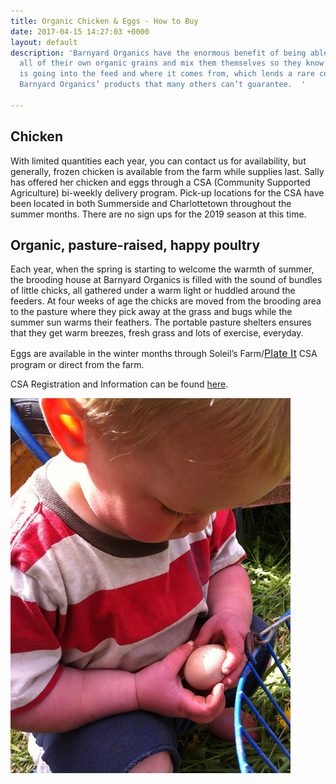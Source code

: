 ```yaml
---
title: Organic Chicken & Eggs - How to Buy
date: 2017-04-15 14:27:03 +0000
layout: default
description: 'Barnyard Organics have the enormous benefit of being able to produce
  all of their own organic grains and mix them themselves so they know exactly what
  is going into the feed and where it comes from, which lends a rare confidence to
  Barnyard Organics’ products that many others can’t guarantee.  '

---
```

## Chicken

With limited quantities each year, you can contact us for availability, but generally, frozen chicken is available from the farm while supplies last.  Sally has offered her chicken and eggs through a CSA (Community Supported Agriculture) bi-weekly delivery program.  Pick-up locations for the CSA have been located in both Summerside and Charlottetown throughout the summer months.  There are no sign ups for the 2019 season at this time. 

## Organic, pasture-raised, happy poultry

Each year, when the spring is starting to welcome the warmth of summer, the brooding house at Barnyard Organics is filled with the sound of bundles of little chicks, all gathered under a warm light or huddled around the feeders.  At four weeks of age the chicks are moved from the brooding area to the pasture where they pick away at the grass and bugs while the summer sun warms their feathers.  The portable pasture shelters ensures that they get warm breezes, fresh grass and lots of exercise, everyday.

Eggs are available in the winter months through Soleil’s Farm/<a href="http://www.justplateit.com/" style="font-size: 1rem;">Plate It</a> CSA program or direct from the farm.

CSA Registration and Information can be found [here](https://goo.gl/forms/kqSpuXVzbWDlceFo1).

![](/images/eggs-sol2-1.jpg)